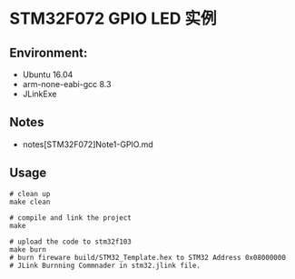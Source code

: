 # STM32F072 GPIO LED 实例

## Environment:
- Ubuntu 16.04
- arm-none-eabi-gcc 8.3
- JLinkExe 

## Notes
- notes\[STM32F072]Note1-GPIO.md

## Usage
```
# clean up
make clean

# compile and link the project
make

# upload the code to stm32f103
make burn
# burn fireware build/STM32_Template.hex to STM32 Address 0x08000000
# JLink Burnning Commnader in stm32.jlink file.
```

